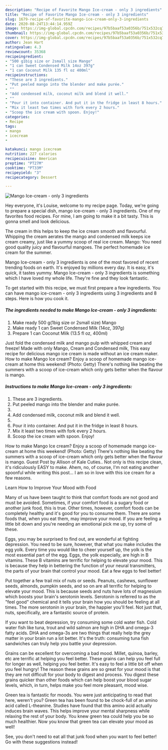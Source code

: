 ```yaml
---
description: "Recipe of Favorite Mango Ice-cream - only 3 ingredients"
title: "Recipe of Favorite Mango Ice-cream - only 3 ingredients"
slug: 1679-recipe-of-favorite-mango-ice-cream-only-3-ingredients
date: 2020-08-24T13:44:14.959Z
image: https://img-global.cpcdn.com/recipes/97b5baaf53a0356b/751x532cq70/mango-ice-cream-only-3-ingredients-recipe-main-photo.jpg
thumbnail: https://img-global.cpcdn.com/recipes/97b5baaf53a0356b/751x532cq70/mango-ice-cream-only-3-ingredients-recipe-main-photo.jpg
cover: https://img-global.cpcdn.com/recipes/97b5baaf53a0356b/751x532cq70/mango-ice-cream-only-3-ingredients-recipe-main-photo.jpg
author: Jean Hart
ratingvalue: 4.3
reviewcount: 35368
recipeingredient:
- "500 g1big size or 2small size Mango"
- "1 can Sweet Condensed Milk 14oz 397g"
- "1 can Coconut Milk 135 fl oz 400ml"
recipeinstructions:
- "These are 3 ingredients."
- "Put peeled mango into the blender and make purée."
- ""
- "Add condensed milk, coconut milk and blend it well."
- ""
- "Pour it into container. And put it in the fridge in least 8 hours."
- "Mix it least two times with fork every 2 hours."
- "Scoop the ice cream with spoon. Enjoy!"
categories:
- Recipe
tags:
- mango
- icecream
- 

katakunci: mango icecream  
nutrition: 227 calories
recipecuisine: American
preptime: "PT27M"
cooktime: "PT33M"
recipeyield: "3"
recipecategory: Dessert

---
```



![Mango Ice-cream - only 3 ingredients](https://img-global.cpcdn.com/recipes/97b5baaf53a0356b/751x532cq70/mango-ice-cream-only-3-ingredients-recipe-main-photo.jpg)

Hey everyone, it's Louise, welcome to my recipe page. Today, we're going to prepare a special dish, mango ice-cream - only 3 ingredients. One of my favorites food recipes. For mine, I am going to make it a bit tasty. This is gonna smell and look delicious.

The cream in this helps to keep the ice cream smooth and flavourful. Whipping the cream aerates the mango and condensed milk keeps ice cream creamy, just like a yummy scoop of real ice cream. Mango: You need good quality juicy and flavourful mangoes. The perfect homemade ice cream for the summer.

Mango Ice-cream - only 3 ingredients is one of the most favored of recent trending foods on earth. It's enjoyed by millions every day. It is easy, it's quick, it tastes yummy. Mango Ice-cream - only 3 ingredients is something which I have loved my whole life. They're fine and they look fantastic.


To get started with this recipe, we must first prepare a few ingredients. You can have mango ice-cream - only 3 ingredients using 3 ingredients and 8 steps. Here is how you cook it.

<!--inarticleads1-->

##### The ingredients needed to make Mango Ice-cream - only 3 ingredients:

1. Make ready 500 g(1big size or 2small size) Mango
1. Make ready 1 can Sweet Condensed Milk (14oz, 397g)
1. Prepare 1 can Coconut Milk (13.5 fl oz, 400ml)


Just fold the condensed milk and mango pulp with whipped cream and freeze! Made with only Mango, Cream and Condensed milk, This easy recipe for delicious mango ice cream is made without an ice cream maker. How to make Mango Ice cream? Enjoy a scoop of homemade mango ice-cream at home this weekend! (Photo: Getty) There&#39;s nothing like beating the summers with a scoop of ice-cream which only gets better when the flavour is mango. 

<!--inarticleads2-->

##### Instructions to make Mango Ice-cream - only 3 ingredients:

1. These are 3 ingredients.
1. Put peeled mango into the blender and make purée.
1. 
1. Add condensed milk, coconut milk and blend it well.
1. 
1. Pour it into container. And put it in the fridge in least 8 hours.
1. Mix it least two times with fork every 2 hours.
1. Scoop the ice cream with spoon. Enjoy!


How to make Mango Ice cream? Enjoy a scoop of homemade mango ice-cream at home this weekend! (Photo: Getty) There&#39;s nothing like beating the summers with a scoop of ice-cream which only gets better when the flavour is mango. Guest Post by Allison of Kale Cuties.. Not only is this recipe clean, it&#39;s ridiculously EASY to make. Ahem, no, of course, I&#39;m not eating another spoonful while writing this post… I am so in love with this ice cream for a few reasons. 

Learn How to Improve Your Mood with Food


Many of us have been taught to think that comfort foods are not good and must be avoided. Sometimes, if your comfort food is a sugary food or another junk food, this is true. Other times, however, comfort foods can be completely healthy and it's good for you to consume them. There are some foods that, when you eat them, may improve your mood. If you are feeling a little bit down and you're needing an emotional pick me up, try some of these.

Eggs, you may be surprised to find out, are wonderful at fighting depression. You need to be sure, however, that what you make includes the egg yolk. Every time you would like to cheer yourself up, the yolk is the most essential part of the egg. Eggs, the yolk especially, are high in B vitamins. These B vitamins are terrific for helping to elevate your mood. This is because they help in bettering the function of your neural transmitters, the parts of your brain that control your mood. Eat a few eggs to feel better!

Put together a few trail mix of nuts or seeds. Peanuts, cashews, sunflower seeds, almonds, pumpkin seeds, and so on are all terrific for helping to elevate your mood. This is because seeds and nuts have lots of magnesium which boosts your brain's serotonin levels. Serotonin is referred to as the "feel good" chemical and it tells your brain how you should be feeling at all times. The more serotonin in your brain, the happier you'll feel. Not just that, nuts, specifically, are a fantastic source of protein.

If you want to beat depression, try consuming some cold water fish. Cold water fish like tuna, trout and wild salmon are high in DHA and omega-3 fatty acids. DHA and omega-3s are two things that really help the grey matter in your brain run a lot better. It's the truth: consuming tuna fish sandwiches can truly help you battle your depression. 

Grains can be excellent for overcoming a bad mood. Millet, quinoa, barley, etc are terrific at helping you feel better. These grains can help you feel full for longer as well, helping you feel better. It's easy to feel a little bit off when you feel hungry! The reason these grains are so great for your mood is that they are not difficult for your body to digest and process. You digest these grains quicker than other foods which can help boost your blood sugar levels, which, in turn, helps make you feel more pleasant, mood wise.

Green tea is fantastic for moods. You were just anticipating to read that here, weren't you? Green tea has been found to be chock-full of an amino acid called L-theanine. Studies have found that this amino acid actually induces brain waves. This helps improve your mental sharpness while relaxing the rest of your body. You knew green tea could help you be so much healthier. Now you know that green tea can elevate your mood as well!

See, you don't need to eat all that junk food when you want to feel better! Go  with  these suggestions  instead!

